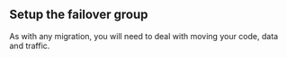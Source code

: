 

## Setup the failover group

As with any migration, you will need to deal with moving your code, data and traffic. 


